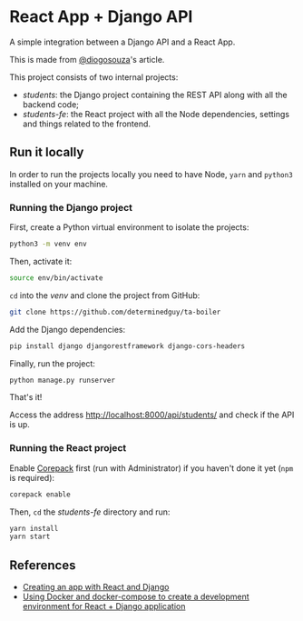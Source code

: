 # React App + Django API

A simple integration between a Django API and a React App.

This is made from [@diogosouza](https://github.com/diogosouza)'s article.

This project consists of two internal projects:

- *students*: the Django project containing the REST API along with all the backend code;
- *students-fe*: the React project with all the Node dependencies, settings and things related to the frontend.

## Run it locally

In order to run the projects locally you need to have Node, `yarn` and `python3` installed on your machine.

### Running the Django project

First, create a Python virtual environment to isolate the projects:

```bash
python3 -m venv env
```

Then, activate it:

```bash
source env/bin/activate
```

`cd` into the *venv* and clone the project from GitHub:

```bash
git clone https://github.com/determinedguy/ta-boiler
```

Add the Django dependencies:

```bash
pip install django djangorestframework django-cors-headers
```

Finally, run the project:

```bash
python manage.py runserver
```

That's it!

Access the address <http://localhost:8000/api/students/> and check if the API is up.

### Running the React project

Enable [Corepack](https://yarnpkg.com/corepack) first (run with Administrator) if you haven't done it yet (`npm` is required):

```bash
corepack enable
```

Then, `cd` the *students-fe* directory and run:

```bash
yarn install
yarn start
```

## References

- [Creating an app with React and Django](https://blog.logrocket.com/creating-an-app-with-react-and-django/)
- [Using Docker and docker-compose to create a development environment for React + Django application](https://michelts.medium.com/using-docker-and-docker-compose-to-create-a-development-environment-for-react-django-application-c686368edfa2)
